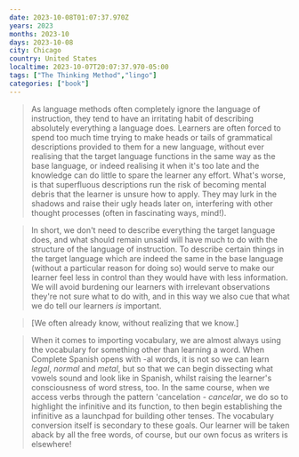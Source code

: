 ```yaml
---
date: 2023-10-08T01:07:37.970Z
years: 2023
months: 2023-10
days: 2023-10-08
city: Chicago
country: United States
localtime: 2023-10-07T20:07:37.970-05:00
tags: ["The Thinking Method","lingo"]
categories: ["book"]
---
```

> As language methods often completely ignore the language of instruction, they tend to have an irritating habit of describing absolutely everything a language does. Learners are often forced to spend too much time trying to make heads or tails of grammatical descriptions provided to them for a new language, without ever realising that the target language functions in the same way as the base language, or indeed realising it when it's too late and the knowledge can do little to spare the learner any effort. What's worse, is that superfluous descriptions run the risk of becoming mental debris that the learner is unsure how to apply. They may lurk in the shadows and raise their ugly heads later on, interfering with other thought processes (often in fascinating ways, mind!).

> In short, we don't need to describe everything the target language does, and what should remain unsaid will have much to do with the structure of the language of instruction. To describe certain things in the target language which are indeed the same in the base language (without a particular reason for doing so) would serve to make our learner feel less in control than they would have with less information. We will avoid burdening our learners with irrelevant observations they're not sure what to do with, and in this way we also cue that what we do tell our learners *is* important.

> [We often already know, without realizing that we know.]

> When it comes to importing vocabulary, we are almost always using the vocabulary for something other than learning a word. When Complete Spanish opens with -al words, it is not so we can learn *legal*, *normal* and *metal*, but so that we can begin dissecting what vowels sound and look like in Spanish, whilst raising the learner's consciousness of word stress, too. In the same course, when we access verbs through the pattern 'cancelation - *cancelar*, we do so to highlight the infinitive and its function, to then begin establishing the infinitive as a launchpad for building other tenses. The vocabulary conversion itself is secondary to these goals. Our learner will be taken aback by all the free words, of course, but our own focus as writers is elsewhere!
